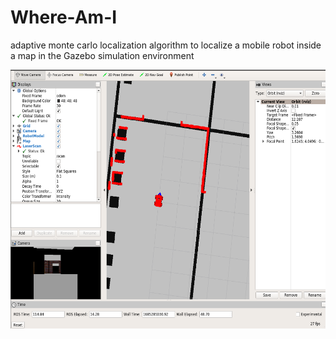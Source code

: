 # Where-Am-I
adaptive monte carlo localization algorithm to localize a mobile robot inside a map in the Gazebo simulation environment
 
<img src="Output/output1.png" width="779" height="414" />
